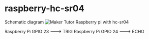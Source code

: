 # raspberry-hc-sr04
Schematic diagram
![Maker Tutor Raspberry pi with hc-sr04](https://2.bp.blogspot.com/-K214nWM-BmQ/XKYMSW5ljkI/AAAAAAABN7M/kKA3e8G1Ta099AKh_E1b9Ee_bbQM_XpFgCLcBGAs/s640/pi_hc_sr04.png)

Raspberry Pi GPIO 23 ---> TRIG
Raspberry Pi GPIO 24 ---> ECHO

